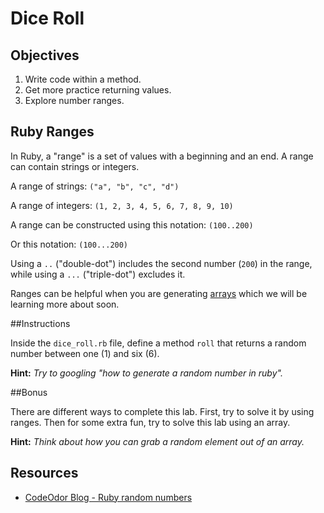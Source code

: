 # Dice Roll

## Objectives

1. Write code within a method.
2. Get more practice returning values.
3. Explore number ranges.

## Ruby Ranges

In Ruby, a "range" is a set of values with a beginning and an end. A range can contain strings or integers.

A range of strings: `("a", "b", "c", "d")`

A range of integers: `(1, 2, 3, 4, 5, 6, 7, 8, 9, 10)`

A range can be constructed using this notation: `(100..200)`

Or this notation: `(100...200)`

Using a `..` ("double-dot") includes the second number (`200`) in the range, while using a `...` ("triple-dot") excludes it.

Ranges can be helpful when you are generating [arrays](http://ruby-doc.org/core-2.2.0/Array.html) which we will be learning more about soon.

##Instructions

Inside the `dice_roll.rb` file, define a method `roll` that returns a random number between one (1) and six (6).

**Hint:** _Try to googling "how to generate a random number in ruby"._

##Bonus

There are different ways to complete this lab. First, try to solve it by using ranges. Then for some extra fun, try to solve this lab using an array.

**Hint:** _Think about how you can grab a random element out of an array._

## Resources

- [CodeOdor Blog - Ruby random numbers](http://www.codeodor.com/index.cfm/2007/3/25/Ruby-random-numbers/1042)
